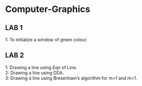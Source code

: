 # Computer-Graphics
## LAB 1 ##
1: To initialize a window of green colour. <br/>
## LAB 2 ##
1: Drawing a line using Eqn of Line.<br/>
2: Drawing a line using DDA.<br/>
3: Drawing a line using Bresenham’s algorithm for m>1 and m<1.<br/>
